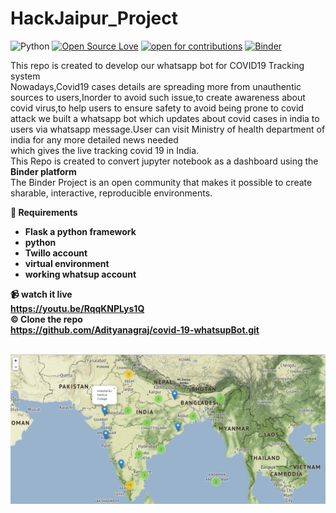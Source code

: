
# HackJaipur_Project<br>
![Python](https://img.shields.io/badge/python-v3.4+-blue.svg)
[![Open Source Love](https://badges.frapsoft.com/os/v1/open-source.png?v=103)](https://github.com/Adityanagraj/covid-19-whatsupBot/)</align>
[![open for contributions](https://img.shields.io/badge/contributions-welcome-brightgreen.svg?style=flat)](https://github.com/Adityanagraj/covid-19-whatsupBot/issues)
[![Binder](https://mybinder.org/badge_logo.svg)](https://mybinder.org/v2/gh/Adityanagraj/viola/master?urlpath=voila%2Frender%2Fcoronahospitalsoutput.ipynb)<br>

This repo is created to develop our whatsapp bot for COVID19 Tracking system<br>
Nowadays,Covid19 cases details are spreading more from unauthentic sources to users,Inorder to avoid such issue,to create awareness about covid virus,to help users to ensure safety to avoid being prone to covid attack we built a whatsapp bot which updates about covid cases in india to users via whatsapp message.User can visit Ministry of health department of india for any more detailed news needed<br>
which gives the live tracking covid 19 in India.<br>
This Repo is created to convert jupyter notebook as a dashboard using the <b>Binder platform</B><Br>
The Binder Project is an open community that makes it possible to create sharable, interactive, reproducible environments. 

<B>🧰 Requirements</br>
<ul>
  <li>Flask a python framework</li>
  <li>python</li>
  <li>Twillo account</li>
  <li> virtual environment</li>
  <li> working whatsup account</li>
</ul>

<B> 📹 watch it live<br>
  https://youtu.be/RqqKNPLys1Q<br>
<B>©️ Clone the repo<br>
  https://github.com/Adityanagraj/covid-19-whatsupBot.git <br><br>
 
 

![binder](binder.png)

